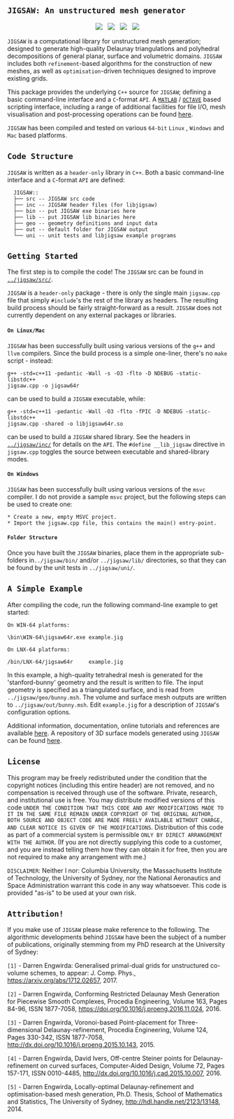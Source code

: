 ## `JIGSAW: An unstructured mesh generator`

<p align="center">
  <img src = "../master/img/bunny-TRIA3-1.png"> &nbsp
  <img src = "../master/img/bunny-TRIA3-2.png"> &nbsp
  <img src = "../master/img/bunny-TRIA3-3.png"> &nbsp
  <img src = "../master/img/bunny-TRIA4-3.png">
</p>

`JIGSAW` is a computational library for unstructured mesh generation; designed to generate high-quality Delaunay triangulations and polyhedral decompositions of general planar, surface and volumetric domains. `JIGSAW` includes both `refinement`-based algorithms for the construction of new meshes, as well as `optimisation`-driven techniques designed to improve existing grids.

This package provides the underlying `C++` source for `JIGSAW`; defining a basic command-line interface and a `C`-format `API`. A <a href="http://www.mathworks.com">`MATLAB`</a> / <a href="http://www.gnu.org/software/octave">`OCTAVE`</a> based scripting interface, including a range of additional facilities for file I/O, mesh visualisation and post-processing operations can be found <a href="https://github.com/dengwirda/jigsaw-matlab">here</a>.

`JIGSAW` has been compiled and tested on various `64-bit` `Linux` , `Windows` and `Mac` based platforms. 


## `Code Structure`

`JIGSAW` is written as a `header-only` library in `C++`. Both a basic command-line interface and a `C`-format `API` are defined:

      JIGSAW::
      ├── src -- JIGSAW src code
      ├── inc -- JIGSAW header files (for libjigsaw)
      ├── bin -- put JIGSAW exe binaries here
      ├── lib -- put JIGSAW lib binaries here
      ├── geo -- geometry definitions and input data
      ├── out -- default folder for JIGSAW output
      └── uni -- unit tests and libjigsaw example programs

## `Getting Started`

The first step is to compile the code! The `JIGSAW` src can be found in <a href="../master/src/">`../jigsaw/src/`</a>.

`JIGSAW` is a `header-only` package - there is only the single main `jigsaw.cpp` file that simply `#include`'s the rest of the library as headers. The resulting build process should be fairly straight-forward as a result. `JIGSAW` does not currently dependent on any external packages or libraries.

#### `On Linux/Mac`

`JIGSAW` has been successfully built using various versions of the `g++` and `llvm` compilers. Since the build process is a simple one-liner, there's no `make` script - instead:

	g++ -std=c++11 -pedantic -Wall -s -O3 -flto -D NDEBUG -static-libstdc++ 
	jigsaw.cpp -o jigsaw64r
	
can be used to build a `JIGSAW` executable, while:

	g++ -std=c++11 -pedantic -Wall -O3 -flto -fPIC -D NDEBUG -static-libstdc++ 
	jigsaw.cpp -shared -o libjigsaw64r.so

can be used to build a `JIGSAW` shared library. See the headers in <a href="../master/inc/">`../jigsaw/inc/`</a> for details on the `API`. The `#define __lib_jigsaw` directive in `jigsaw.cpp` toggles the source between executable and shared-library modes.

#### `On Windows`

`JIGSAW` has been successfully built using various versions of the `msvc` compiler. I do not provide a sample `msvc` project, but the following steps can be used to create one:

	* Create a new, empty MSVC project.
	* Import the jigsaw.cpp file, this contains the main() entry-point.

#### `Folder Structure`

Once you have built the `JIGSAW` binaries, place them in the appropriate sub-folders in`../jigsaw/bin/` and/or `../jigsaw/lib/` directories, so that they can be found by the unit tests in `../jigsaw/uni/`.

## `A Simple Example`

After compiling the code, run the following command-line example to get started:
````
On WIN-64 platforms:

\bin\WIN-64\jigsaw64r.exe example.jig

On LNX-64 platforms:

/bin/LNX-64/jigsaw64r     example.jig
````
In this example, a high-quality tetrahedral mesh is generated for the 'stanford-bunny' geometry and the result is written to file. The input geometry is specified as a triangulated surface, and is read from `../jigsaw/geo/bunny.msh`. The volume and surface mesh outputs are written to `../jigsaw/out/bunny.msh`. Edit `example.jig` for a description of `JIGSAW`'s configuration options. 

Additional information, documentation, online tutorials and references are available <a href="http://sites.google.com/site/dengwirda/jigsaw">here</a>. A repository of 3D surface models generated using `JIGSAW` can be found <a href="https://github.com/dengwirda/jigsaw-models">here</a>.


## `License`

This program may be freely redistributed under the condition that the copyright notices (including this entire header) are not removed, and no compensation is received through use of the software.  Private, research, and institutional use is free.  You may distribute modified versions of this code `UNDER THE CONDITION THAT THIS CODE AND ANY MODIFICATIONS MADE TO IT IN THE SAME FILE REMAIN UNDER COPYRIGHT OF THE ORIGINAL AUTHOR, BOTH SOURCE AND OBJECT CODE ARE MADE FREELY AVAILABLE WITHOUT CHARGE, AND CLEAR NOTICE IS GIVEN OF THE MODIFICATIONS`. Distribution of this code as part of a commercial system is permissible `ONLY BY DIRECT ARRANGEMENT WITH THE AUTHOR`. (If you are not directly supplying this code to a customer, and you are instead telling them how they can obtain it for free, then you are not required to make any arrangement with me.) 

`DISCLAIMER`:  Neither I nor: Columbia University, the Massachusetts Institute of Technology, the University of Sydney, nor the National Aeronautics and Space Administration warrant this code in any way whatsoever.  This code is provided "as-is" to be used at your own risk.

## `Attribution!`

If you make use of `JIGSAW` please make reference to the following. The algorithmic developments behind `JIGSAW` have been the subject of a number of publications, originally stemming from my PhD research at the University of Sydney:

`[1]` - Darren Engwirda: Generalised primal-dual grids for unstructured co-volume schemes, to appear: J. Comp. Phys., https://arxiv.org/abs/1712.02657, 2017.

`[2]` - Darren Engwirda, Conforming Restricted Delaunay Mesh Generation for Piecewise Smooth Complexes, Procedia Engineering, Volume 163, Pages 84-96, ISSN 1877-7058, https://doi.org/10.1016/j.proeng.2016.11.024, 2016.

`[3]` - Darren Engwirda, Voronoi-based Point-placement for Three-dimensional Delaunay-refinement, Procedia Engineering, Volume 124, Pages 330-342, ISSN 1877-7058, http://dx.doi.org/10.1016/j.proeng.2015.10.143, 2015.

`[4]` - Darren Engwirda, David Ivers, Off-centre Steiner points for Delaunay-refinement on curved surfaces, Computer-Aided Design, Volume 72, Pages 157-171, ISSN 0010-4485, http://dx.doi.org/10.1016/j.cad.2015.10.007, 2016.

`[5]` - Darren Engwirda, Locally-optimal Delaunay-refinement and optimisation-based mesh generation, Ph.D. Thesis, School of Mathematics and Statistics, The University of Sydney, http://hdl.handle.net/2123/13148, 2014.

